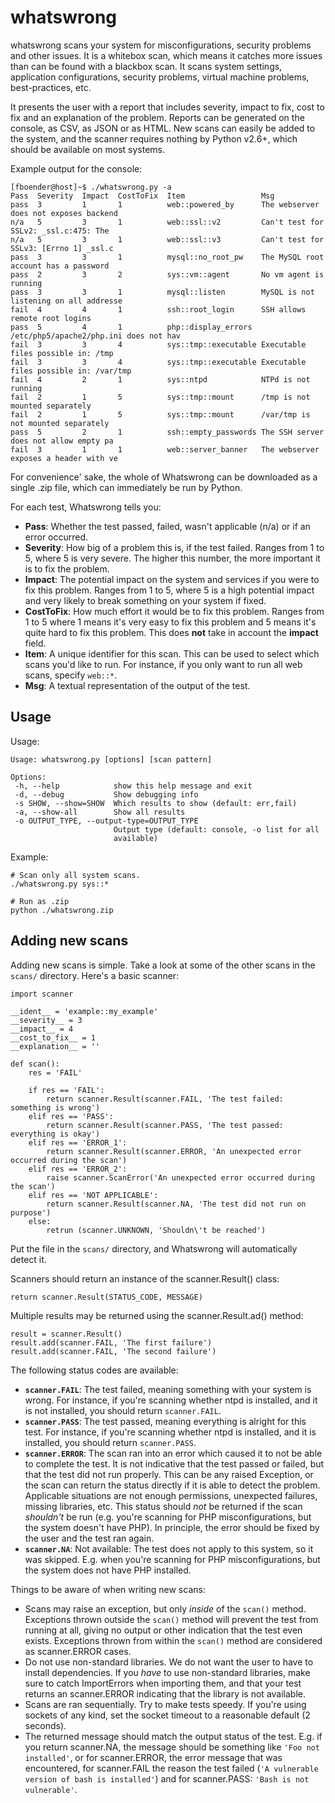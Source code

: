 whatswrong
==========

whatswrong scans your system for misconfigurations, security problems and other
issues. It is a whitebox scan, which means it catches more issues than can be
found with a blackbox scan. It scans system settings, application
configurations, security problems, virtual machine problems, best-practices,
etc. 

It presents the user with a report that includes severity, impact to fix, cost
to fix and an explanation of the problem. Reports can be generated on the
console, as CSV, as JSON or as HTML. New scans can easily be added to the
system, and the scanner requires nothing by Python v2.6+, which should be
available on most systems.

Example output for the console:

    [fboender@host]~$ ./whatswrong.py -a
    Pass  Severity  Impact  CostToFix  Item                 Msg
    pass  3         1       1          web::powered_by      The webserver does not exposes backend
    n/a   5         3       1          web::ssl::v2         Can't test for SSLv2: _ssl.c:475: The 
    n/a   5         3       1          web::ssl::v3         Can't test for SSLv3: [Errno 1] _ssl.c
    pass  3         3       1          mysql::no_root_pw    The MySQL root account has a password
    pass  2         3       2          sys::vm::agent       No vm agent is running
    pass  3         3       1          mysql::listen        MySQL is not listening on all addresse
    fail  4         4       1          ssh::root_login      SSH allows remote root logins
    pass  5         4       1          php::display_errors  /etc/php5/apache2/php.ini does not hav
    fail  3         3       4          sys::tmp::executable Executable files possible in: /tmp
    fail  3         3       4          sys::tmp::executable Executable files possible in: /var/tmp
    fail  4         2       1          sys::ntpd            NTPd is not running
    fail  2         1       5          sys::tmp::mount      /tmp is not mounted separately
    fail  2         1       5          sys::tmp::mount      /var/tmp is not mounted separately
    pass  5         2       1          ssh::empty_passwords The SSH server does not allow empty pa
    fail  3         1       1          web::server_banner   The webserver exposes a header with ve


For convenience' sake, the whole of Whatswrong can be downloaded as a single
.zip file, which can immediately be run by Python.

For each test, Whatswrong tells you:

* **Pass**: Whether the test passed, failed, wasn't applicable (n/a) or if an error occurred.
* **Severity**: How big of a problem this is, if the test failed. Ranges from 1
  to 5, where 5 is very severe. The higher this number, the more important it
  is to fix the problem.
* **Impact**: The potential impact on the system and services if you were to
  fix this problem. Ranges from 1 to 5, where 5 is a high potential impact and
  very likely to break something on your system if fixed.
* **CostToFix**: How much effort it would be to fix this problem. Ranges from 1
  to 5 where 1 means it's very easy to fix this problem and 5 means it's quite
  hard to fix this problem. This does **not** take in account the **impact**
  field.
* **Item**: A unique identifier for this scan. This can be used to select which
  scans you'd like to run. For instance, if you only want to run all web scans,
  specify `web::*`.
* **Msg**: A textual representation of the output of the test.


Usage
-----

Usage:

    Usage: whatswrong.py [options] [scan pattern]
   
    Options:
     -h, --help            show this help message and exit
     -d, --debug           Show debugging info
     -s SHOW, --show=SHOW  Which results to show (default: err,fail)
     -a, --show-all        Show all results
     -o OUTPUT_TYPE, --output-type=OUTPUT_TYPE
                           Output type (default: console, -o list for all
                           available)

Example:

    # Scan only all system scans.
    ./whatswrong.py sys::*

    # Run as .zip
    python ./whatswrong.zip


Adding new scans
----------------

Adding new scans is simple. Take a look at some of the other scans in the
`scans/` directory. Here's a basic scanner:

    import scanner

    __ident__ = 'example::my_example'
    __severity__ = 3
    __impact__ = 4
    __cost_to_fix__ = 1
    __explanation__ = ''

    def scan():
        res = 'FAIL'

        if res == 'FAIL':
            return scanner.Result(scanner.FAIL, 'The test failed: something is wrong')
        elif res == 'PASS':
            return scanner.Result(scanner.PASS, 'The test passed: everything is okay')
        elif res == 'ERROR_1':
            return scanner.Result(scanner.ERROR, 'An unexpected error occurred during the scan')
        elif res == 'ERROR_2':
            raise scanner.ScanError('An unexpected error occurred during the scan')
        elif res == 'NOT APPLICABLE':
            return scanner.Result(scanner.NA, 'The test did not run on purpose')
        else:
            retrun (scanner.UNKNOWN, 'Shouldn\'t be reached')

Put the file in the `scans/` directory, and Whatswrong will automatically detect it.

Scanners should return an instance of the scanner.Result() class: 
    
    return scanner.Result(STATUS_CODE, MESSAGE)

Multiple results may be returned using the scanner.Result.ad() method:

    result = scanner.Result()
    result.add(scanner.FAIL, 'The first failure')
    result.add(scanner.FAIL, 'The second failure')

The following status codes are available:

* **`scanner.FAIL`**: The test failed, meaning something with your system is
  wrong. For instance, if you're scanning whether ntpd is installed, and it is
  not installed, you should return `scanner.FAIL`.
* **`scanner.PASS`**: The test passed, meaning everything is alright for this
  test. For instance, if you're scanning whether ntpd is installed, and it is
  installed, you should return `scanner.PASS`.
* **`scanner.ERROR`**: The scan ran into an error which caused it to not be
  able to complete the test. It is not indicative that the test passed or
  failed, but that the test did not run properly. This can be any raised
  Exception, or the scan can return the status directly if it is able to detect
  the problem. Applicable situations are not enough permissions, unexpected
  failures, missing libraries, etc. This status should *not* be returned if the
  scan *shouldn't* be run (e.g. you're scanning for PHP misconfigurations, but
  the system doesn't have PHP). In principle, the error should be fixed by the
  user and the test ran again.
* **`scanner.NA`**: Not available: The test does not apply to this system, so
  it was skipped. E.g. when you're scanning for PHP misconfigurations, but the
  system does not have PHP installed.


Things to be aware of when writing new scans:

* Scans may raise an exception, but only *inside* of the `scan()` method.
  Exceptions thrown outside the `scan()` method will prevent the test from
  running at all, giving no output or other indication that the test even
  exists. Exceptions thrown from within the `scan()` method are considered as
  scanner.ERROR cases.
* Do not use non-standard libraries. We do not want the user to have to install
  dependencies. If you *have* to use non-standard libraries, make sure to catch
  ImportErrors when importing them, and that your test returns an scanner.ERROR
  indicating that the library is not available.
* Scans are ran sequentially. Try to make tests speedy. If you're using sockets
  of any kind, set the socket timeout to a reasonable default (2 seconds).
* The returned message should match the output status of the test. E.g. if you
  return scanner.NA, the message should be something like `'Foo not
  installed'`, or for scanner.ERROR, the error message that was encountered,
  for scanner.FAIL the reason the test failed (`'A vulnerable version of bash is
  installed'`) and for scanner.PASS: `'Bash is not vulnerable'`.

